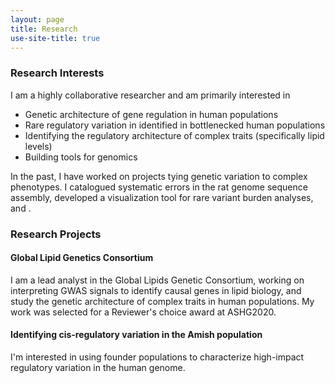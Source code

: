 ```yaml
---
layout: page
title: Research
use-site-title: true
---
```


### Research Interests
I am a highly collaborative researcher and am primarily interested in 

* Genetic architecture of gene regulation in human populations
* Rare regulatory variation in identified in bottlenecked human populations
* Identifying the regulatory architecture of complex traits (specifically lipid levels)
* Building tools for genomics

In the past, I have worked on projects tying genetic variation to complex phenotypes. I catalogued systematic errors in the rat genome sequence assembly, developed a visualization tool for rare variant burden analyses, and .


### Research Projects

#### Global Lipid Genetics Consortium
I am a lead analyst in the Global Lipids Genetic Consortium, working on interpreting GWAS signals to identify causal genes in lipid biology, and study the genetic architecture of complex traits in human populations. My work was selected for a Reviewer's choice award at ASHG2020.

#### Identifying cis-regulatory variation in the Amish population
I'm interested in using founder populations to characterize high-impact regulatory variation in the human genome.


